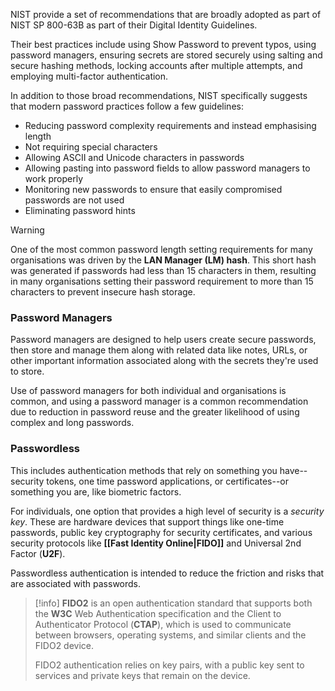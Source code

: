
NIST provide a set of recommendations that are broadly adopted as part of NIST SP 800-63B as part of their Digital Identity Guidelines. 

Their best practices include using Show Password to prevent typos, using password managers, ensuring secrets are stored securely using salting and secure hashing methods, locking accounts after multiple attempts, and employing multi-factor authentication.

In addition to those broad recommendations, NIST specifically suggests that modern password practices follow a few guidelines:

- Reducing password complexity requirements and instead emphasising length
- Not requiring special characters
- Allowing ASCII and Unicode characters in passwords
- Allowing pasting into password fields to allow password managers to work properly
- Monitoring new passwords to ensure that easily compromised passwords are not used
- Eliminating password hints

>[!warning] 
> One of the most common password length setting requirements for many organisations was driven by the **LAN Manager (LM) hash**. This short hash was generated if passwords had less than 15 characters in them, resulting in many organisations setting their password requirement to more than 15 characters to prevent insecure hash storage.

### Password Managers

Password managers are designed to help users create secure passwords, then store and manage them along with related data like notes, URLs, or other important information associated along with the secrets they're used to store.

Use of password managers for both individual and organisations is common, and using a password manager is a common recommendation due to reduction in password reuse and the greater likelihood of using complex and long passwords.

### Passwordless

This includes authentication methods that rely on something you have--security tokens, one time password applications, or certificates--or something you are, like biometric factors.

For individuals, one option that provides a high level of security is a *security key*. These are hardware devices that support things like one-time passwords, public key cryptography for security certificates, and various security protocols like **[[Fast Identity Online|FIDO]]** and Universal 2nd Factor (**U2F**). 

Passwordless authentication is intended to reduce the friction and risks that are associated with passwords.

>[!info]
>**FIDO2** is an open authentication standard that supports both the **W3C** Web Authentication specification and the Client to Authenticator Protocol (**CTAP**), which is used to communicate between browsers, operating systems, and similar clients and the FIDO2 device.
>
>FIDO2 authentication relies on key pairs, with a public key sent to services and private keys that remain on the device.

